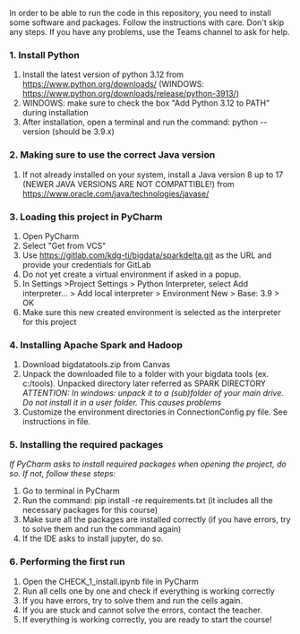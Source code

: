 In order to be able to run the code in this repository, you need to install some software and packages. Follow the instructions with care. Don't skip any steps. If you have any problems, use the Teams channel to ask for help.

### 1. Install Python
1. Install the latest version of python 3.12 from https://www.python.org/downloads/ (WINDOWS: https://www.python.org/downloads/release/python-3913/)
2. WINDOWS: make sure to check the box "Add Python 3.12 to PATH" during installation
3. After installation, open a terminal and run the command: python --version (should be 3.9.x)

### 2. Making sure to use the correct Java version
1. If not already installed on your system, install a Java version 8 up to 17 (NEWER JAVA VERSIONS ARE NOT COMPATTIBLE!) from https://www.oracle.com/java/technologies/javase/

### 3. Loading this project in PyCharm
1. Open PyCharm
2. Select "Get from VCS"
3. Use https://gitlab.com/kdg-ti/bigdata/sparkdelta.git as the URL and provide your credentials for GitLab
4. Do not yet create a virtual environment if asked in a popup.
5. In Settings >Project Settings > Python Interpreter, select Add interpreter... > Add local interpreter > Environment New > Base: 3.9 > OK
6. Make sure this new created environment is selected as the interpreter for this project

### 4. Installing Apache Spark and Hadoop
1. Download bigdatatools.zip from Canvas
2. Unpack the downloaded file to a folder with your bigdata tools (ex. c:/tools). Unpacked directory later referred as SPARK DIRECTORY
_ATTENTION: In windows: unpack it to a (sub)folder of your main drive. Do not install it in a user folder. This causes  problems_
3. Customize the environment directories in ConnectionConfig.py file. See instructions in file.

### 5. Installing the required packages
_If PyCharm asks to install required packages when opening the project, do so. If not, follow these steps:_
1. Go to terminal in PyCharm
2. Run the command: pip install -re requirements.txt (it includes all the necessary packages for this course)
3. Make sure all the packages are installed correctly (if you have errors, try to solve them and run the command again)
4. If the IDE asks to install jupyter, do so.

### 6. Performing the first run
1. Open the CHECK_1_install.ipynb file in PyCharm
2. Run all cells one by one and check if everything is working correctly
3. If you have errors, try to solve them and run the cells again.
4. If you are stuck and cannot solve the errors, contact the teacher.
5. If everything is working correctly, you are ready to start the course!